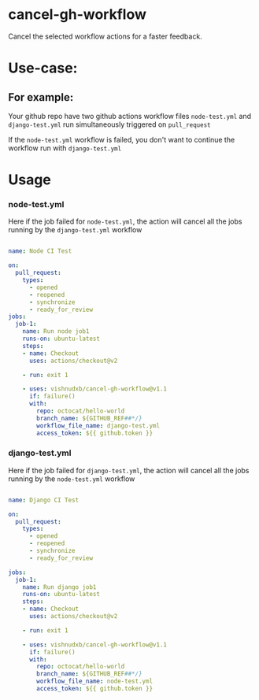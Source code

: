 # cancel-gh-workflow
Cancel the selected workflow actions for a faster feedback.

# Use-case:

## For example:

Your github repo have two github actions workflow files `node-test.yml` and `django-test.yml` run simultaneously triggered on `pull_request` 

If the `node-test.yml` workflow is failed, you don't want to continue the workflow run with `django-test.yml`

# Usage

### node-test.yml

Here if the job failed for `node-test.yml`, the action will cancel all the jobs running by the `django-test.yml` workflow

```yaml

name: Node CI Test

on:
  pull_request:
    types:
      - opened
      - reopened
      - synchronize
      - ready_for_review
jobs:
  job-1:
    name: Run node job1
    runs-on: ubuntu-latest
    steps:
    - name: Checkout
      uses: actions/checkout@v2

    - run: exit 1

    - uses: vishnudxb/cancel-gh-workflow@v1.1
      if: failure()
      with:
        repo: octocat/hello-world
        branch_name: ${GITHUB_REF##*/}
        workflow_file_name: django-test.yml
        access_token: ${{ github.token }}

```

### django-test.yml

Here if the job failed for `django-test.yml`, the action will cancel all the jobs running by the `node-test.yml` workflow

```yaml

name: Django CI Test

on:
  pull_request:
    types:
      - opened
      - reopened
      - synchronize
      - ready_for_review

jobs:
  job-1:
    name: Run django job1
    runs-on: ubuntu-latest
    steps:
    - name: Checkout
      uses: actions/checkout@v2

    - run: exit 1

    - uses: vishnudxb/cancel-gh-workflow@v1.1
      if: failure()
      with:
        repo: octocat/hello-world
        branch_name: ${GITHUB_REF##*/}
        workflow_file_name: node-test.yml
        access_token: ${{ github.token }}

```


